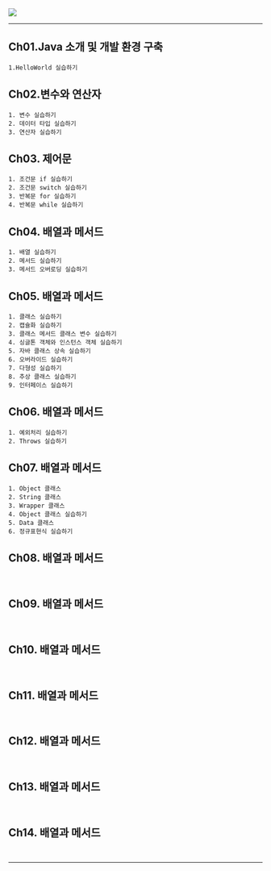 
<img src="https://capsule-render.vercel.app/api?type=waving&color=auto&height=130&width=500&section=header&text=Java프로그래밍&fontSize=50&fontAlign=21&fontAlignY=33"  />

---------------------------------------
## Ch01.Java 소개 및 개발 환경 구축
```
1.HelloWorld 실습하기
```

   
## Ch02.변수와 연산자
```
1. 변수 실습하기
2. 데이터 타입 실습하기
3. 연산자 실습하기
```


## Ch03. 제어문
```
1. 조건문 if 실습하기
2. 조건문 switch 실습하기
3. 반복문 for 실습하기
4. 반복문 while 실습하기
```


## Ch04. 배열과 메서드
```
1. 배열 실습하기
2. 메서드 실습하기
3. 메서드 오버로딩 실습하기

```

## Ch05. 배열과 메서드
```
1. 클래스 실습하기
2. 캡슐화 실습하기
3. 클래스 메서드 클래스 변수 실습하기
4. 싱글톤 객체와 인스턴스 객체 실습하기
5. 자바 클래스 상속 실습하기
6. 오버라이드 실습하기
7. 다형성 실습하기
8. 추상 클래스 실습하기
9. 인터페이스 실습하기

```

## Ch06. 배열과 메서드
```
1. 예외처리 실습하기
2. Throws 실습하기

```

## Ch07. 배열과 메서드
```
1. Object 클래스
2. String 클래스
3. Wrapper 클래스
4. Object 클래스 실습하기
5. Data 클래스
6. 정규표현식 실습하기
```

## Ch08. 배열과 메서드
```


```

## Ch09. 배열과 메서드
```


```

## Ch10. 배열과 메서드
```


```

## Ch11. 배열과 메서드
```


```

## Ch12. 배열과 메서드
```


```

## Ch13. 배열과 메서드
```


```

## Ch14. 배열과 메서드
```


```
---------------------------------------
